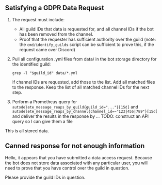 
## Satisfying a GDPR Data Request

 1. The request must include:
    - All guild IDs that data is requested for, and all channel IDs if the bot has been removed from the channel.
    - Proof that the requester has sufficient authority over the guild (note: the `cmd/identify_guilds` script can be sufficient to prove this, if the request came over Discord)

 2. Pull all configuration .yml files from data/ in the bot storage directory for the identified guild:

        grep -l "$guild_id" data/*.yml

    If channel IDs are requested, add those to the list. Add all matched files to the response.
    Keep the list of all matched channel IDs for the next step.

 3. Perform a Prometheus query for
    `autodelete_message_reaps_by_guild{guild_id="..."}[15d]` and
    `autodelete_message_reaps_by_channel{channel_id=~"123|456|789"}[15d]` and
    deliver the results in the response by ... TODO: construct an API query so I can give them a file

This is all stored data.

## Canned response for not enough information

Hello, it appears that you have submitted a data access request. Because the bot does not store data associated with any particular user, you will need to prove that you have control over the guild in question.

Please provide the guild IDs in question.
